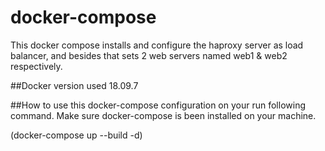 # docker-compose
This docker compose installs and configure the haproxy server as load balancer, and besides that sets 2 web servers named web1 & web2 respectively.

##Docker version used 18.09.7

##How to use this docker-compose configuration
on your run following command. Make sure docker-compose is been installed on your machine.

(docker-compose up --build -d)